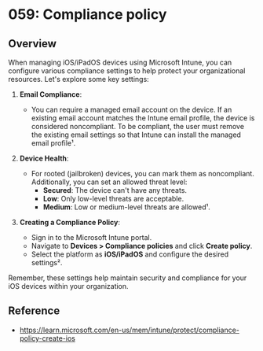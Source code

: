 # 059: Compliance policy

## Overview
When managing iOS/iPadOS devices using Microsoft Intune, you can configure various compliance settings to help protect your organizational resources. Let's explore some key settings:

1. **Email Compliance**:
   - You can require a managed email account on the device. If an existing email account matches the Intune email profile, the device is considered noncompliant. To be compliant, the user must remove the existing email settings so that Intune can install the managed email profile¹.

2. **Device Health**:
   - For rooted (jailbroken) devices, you can mark them as noncompliant. Additionally, you can set an allowed threat level:
     - **Secured**: The device can't have any threats.
     - **Low**: Only low-level threats are acceptable.
     - **Medium**: Low or medium-level threats are allowed¹.

3. **Creating a Compliance Policy**:
   - Sign in to the Microsoft Intune portal.
   - Navigate to **Devices > Compliance policies** and click **Create policy**.
   - Select the platform as **iOS/iPadOS** and configure the desired settings².

Remember, these settings help maintain security and compliance for your iOS devices within your organization.

## Reference

* https://learn.microsoft.com/en-us/mem/intune/protect/compliance-policy-create-ios 

